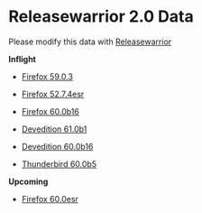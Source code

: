 

Releasewarrior 2.0 Data
=======================

Please modify this data with [Releasewarrior](https://github.com/mozilla-releng/releasewarrior-2.0)

**Inflight**

* [Firefox 59.0.3](/inflight/firefox/firefox-release-59.0.3.md)

* [Firefox 52.7.4esr](/inflight/firefox/firefox-esr-52.7.4esr.md)

* [Firefox 60.0b16](/inflight/firefox/firefox-beta-60.0b16.md)

* [Devedition 61.0b1](/inflight/devedition/devedition-devedition-61.0b1.md)

* [Devedition 60.0b16](/inflight/devedition/devedition-devedition-60.0b16.md)

* [Thunderbird 60.0b5](/inflight/thunderbird/thunderbird-beta-60.0b5.md)

**Upcoming**

* [Firefox 60.0esr](/upcoming/firefox/firefox-esr-60.0esr.md)

